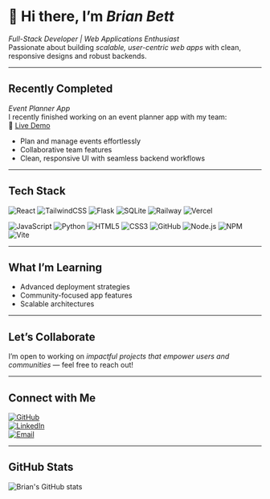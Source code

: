# 👋 Hi there, I’m *Brian Bett*

*Full-Stack Developer | Web Applications Enthusiast*  
Passionate about building *scalable, user-centric web apps* with clean, responsive designs and robust backends.

---

##  Recently Completed
 *Event Planner App*  
I recently finished working on an event planner app with my team:  
🔗 [Live Demo](https://event-planner-frontend-production.up.railway.app/)  
- Plan and manage events effortlessly
- Collaborative team features
- Clean, responsive UI with seamless backend workflows

---

##  Tech Stack
![React](https://img.shields.io/badge/-React-61DAFB?logo=react&logoColor=000)
![TailwindCSS](https://img.shields.io/badge/-TailwindCSS-06B6D4?logo=tailwindcss&logoColor=fff)
![Flask](https://img.shields.io/badge/-Flask-000000?logo=flask&logoColor=fff)
![SQLite](https://img.shields.io/badge/-SQLite-003B57?logo=sqlite&logoColor=fff)
![Railway](https://img.shields.io/badge/-Railway-000000?logo=railway&logoColor=fff)
![Vercel](https://img.shields.io/badge/-Vercel-000000?logo=vercel&logoColor=fff)

![JavaScript](https://img.shields.io/badge/-JavaScript-F7DF1E?logo=javascript&logoColor=000)
![Python](https://img.shields.io/badge/-Python-3776AB?logo=python&logoColor=fff)
![HTML5](https://img.shields.io/badge/-HTML5-E34F26?logo=html5&logoColor=fff)
![CSS3](https://img.shields.io/badge/-CSS3-1572B6?logo=css3&logoColor=fff)
![GitHub](https://img.shields.io/badge/-GitHub-181717?logo=github&logoColor=fff)
![Node.js](https://img.shields.io/badge/-Node.js-339933?logo=node.js&logoColor=fff)
![NPM](https://img.shields.io/badge/-NPM-CB3837?logo=npm&logoColor=fff)
![Vite](https://img.shields.io/badge/-Vite-646CFF?logo=vite&logoColor=fff)

---

##  What I’m Learning
- Advanced deployment strategies
- Community-focused app features
- Scalable architectures

---

##  Let’s Collaborate
I’m open to working on *impactful projects that empower users and communities* — feel free to reach out!

---

##  Connect with Me
[![GitHub](https://img.shields.io/badge/-GitHub-181717?logo=github&logoColor=fff)](https://github.com/B-Chichi)  
[![LinkedIn](https://img.shields.io/badge/-LinkedIn-0077B5?logo=linkedin&logoColor=fff)](https://www.linkedin.com/in/brian-bett-5aba192aa)  
[![Email](https://img.shields.io/badge/-Email-D14836?logo=gmail&logoColor=fff)](mailto:brian2000bett@gmail.com)

---

##  GitHub Stats
![Brian's GitHub stats](https://github-readme-stats.vercel.app/api?username=B-Chichi&show_icons=true&theme=radical)
